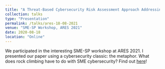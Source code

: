 ```yaml
---
title: "A Threat-Based Cybersecurity Risk Assessment Approach Addressing SME Needs"
collection: talks
type: "Presentation"
permalink: /talks/ares-18-08-2021
venue: "SME-SP Workshop, ARES 2021"
date: 2020-08-18
location: "Online"
---
```


We participated in the interesting SME-SP workshop at ARES 2021. I presented our paper using a cybersecurity classic: the metaphor. What does rock climbing have to do with SME cybersecurity? Find out [here](https://www.youtube.com/watch?v=HR7lDwNJ_xU)!
